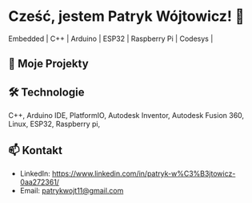# Cześć, jestem Patryk Wójtowicz! 👋

Embedded |  C++  | Arduino | ESP32 | Raspberry Pi | Codesys | 

## 🔧 Moje Projekty




## 🛠️ Technologie
C++, Arduino IDE, PlatformIO, Autodesk Inventor, Autodesk Fusion 360, Linux, ESP32, Raspberry pi, 

## 📫 Kontakt
- LinkedIn: https://www.linkedin.com/in/patryk-w%C3%B3jtowicz-0aa272361/
- Email: patrykwojt11@gmail.com
